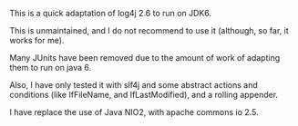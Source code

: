 This is a quick adaptation of log4j 2.6 to run on JDK6.

This is unmaintained, and I do not recommend to use it (although, so far, it works for me).

Many JUnits have been removed due to the amount of work of adapting them to run on java 6.

Also, I have only tested it with slf4j and some abstract actions and conditions (like IfFileName, and IfLastModified), and a rolling appender.

I have replace the use of Java NIO2, with apache commons io 2.5.

